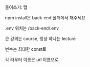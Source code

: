 들여쓰기: 탭

npm install은 back-end 폴더에서 해주세요

.env 위치는 /back-end/.env

큰 강의는 course, 영상 하나는 lecture

변수는 최대한 const로

각 라우터 이름은 url 이름으로
